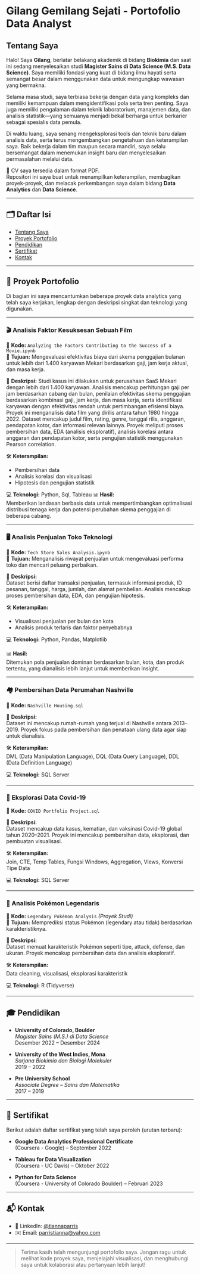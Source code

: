 # Gilang Gemilang Sejati - Portofolio Data Analyst

## Tentang Saya

Halo! Saya **Gilang**, berlatar belakang akademik di bidang **Biokimia** dan saat ini sedang menyelesaikan studi **Magister Sains di Data Science (M.S. Data Science)**. Saya memiliki fondasi yang kuat di bidang ilmu hayati serta semangat besar dalam menggunakan data untuk mengungkap wawasan yang bermakna.

Selama masa studi, saya terbiasa bekerja dengan data yang kompleks dan memiliki kemampuan dalam mengidentifikasi pola serta tren penting. Saya juga memiliki pengalaman dalam teknik laboratorium, manajemen data, dan analisis statistik—yang semuanya menjadi bekal berharga untuk berkarier sebagai spesialis data pemula.

Di waktu luang, saya senang mengeksplorasi tools dan teknik baru dalam analisis data, serta terus mengembangkan pengetahuan dan keterampilan saya. Baik bekerja dalam tim maupun secara mandiri, saya selalu bersemangat dalam menemukan insight baru dan menyelesaikan permasalahan melalui data.

📄 CV saya tersedia dalam format PDF.  
Repositori ini saya buat untuk menampilkan keterampilan, membagikan proyek-proyek, dan melacak perkembangan saya dalam bidang **Data Analytics** dan **Data Science**.

---

## 🗂️ Daftar Isi

- [Tentang Saya](https://github.com/Gilangsejati/Doku-E-Wallet-Analisis/blob/main/README.md#tentang-saya)
- [Proyek Portofolio](#proyek-portofolio)
- [Pendidikan](#pendidikan)
- [Sertifikat](#sertifikat)
- [Kontak](#kontak)

---

## 🧪 Proyek Portofolio

Di bagian ini saya mencantumkan beberapa proyek data analytics yang telah saya kerjakan, lengkap dengan deskripsi singkat dan teknologi yang digunakan.

---

### 🎬 Analisis Faktor Kesuksesan Sebuah Film

📁 **Kode:** `Analyzing the Factors Contributing to the Success of a Movie.ipynb`  
🎯 **Tujuan:** Mengevaluasi efektivitas biaya dari skema penggajian bulanan untuk lebih dari 1.400 karyawan Mekari berdasarkan gaji, jam kerja aktual, dan masa kerja.

📝 **Deskripsi:**  Studi kasus ini dilakukan untuk perusahaan SaaS Mekari dengan lebih dari 1.400 karyawan. Analisis mencakup perhitungan gaji per jam berdasarkan cabang dan bulan, penilaian efektivitas skema penggajian berdasarkan kombinasi gaji, jam kerja, dan masa kerja, serta identifikasi karyawan dengan efektivitas rendah untuk pertimbangan efisiensi biaya.
Proyek ini menganalisis data film yang dirilis antara tahun 1980 hingga 2022. Dataset mencakup judul film, rating, genre, tanggal rilis, anggaran, pendapatan kotor, dan informasi relevan lainnya. Proyek meliputi proses pembersihan data, EDA (analisis eksploratif), analisis korelasi antara anggaran dan pendapatan kotor, serta pengujian statistik menggunakan Pearson correlation.

🛠️ **Keterampilan:**  
- Pembersihan data  
- Analisis korelasi dan visualisasi  
- Hipotesis dan pengujian statistik  

💻 **Teknologi:** Python, Sql, Tableau
📊 **Hasil:**  
Memberikan landasan berbasis data untuk mempertimbangkan optimalisasi distribusi tenaga kerja dan potensi perubahan skema penggajian di beberapa cabang.

---

### 🖥️ Analisis Penjualan Toko Teknologi

📁 **Kode:** `Tech Store Sales Analysis.ipynb`  
🎯 **Tujuan:** Menganalisis riwayat penjualan untuk mengevaluasi performa toko dan mencari peluang perbaikan.

📝 **Deskripsi:**  
Dataset berisi daftar transaksi penjualan, termasuk informasi produk, ID pesanan, tanggal, harga, jumlah, dan alamat pembelian. Analisis mencakup proses pembersihan data, EDA, dan pengujian hipotesis.

🛠️ **Keterampilan:**  
- Visualisasi penjualan per bulan dan kota  
- Analisis produk terlaris dan faktor penyebabnya  

💻 **Teknologi:** Python, Pandas, Matplotlib

📊 **Hasil:**  
Ditemukan pola penjualan dominan berdasarkan bulan, kota, dan produk tertentu, yang dianalisis lebih lanjut untuk memberikan insight.

---

### 🏘️ Pembersihan Data Perumahan Nashville

📁 **Kode:** `Nashville Housing.sql`

📝 **Deskripsi:**  
Dataset ini mencakup rumah-rumah yang terjual di Nashville antara 2013–2019. Proyek fokus pada pembersihan dan penataan ulang data agar siap untuk dianalisis.

🛠️ **Keterampilan:**  
DML (Data Manipulation Language), DQL (Data Query Language), DDL (Data Definition Language)

💻 **Teknologi:** SQL Server

---

### 🦠 Eksplorasi Data Covid-19

📁 **Kode:** `COVID Portfolio Project.sql`

📝 **Deskripsi:**  
Dataset mencakup data kasus, kematian, dan vaksinasi Covid-19 global tahun 2020–2021. Proyek ini mencakup pembersihan data, eksplorasi, dan pembuatan visualisasi.

🛠️ **Keterampilan:**  
Join, CTE, Temp Tables, Fungsi Windows, Aggregation, Views, Konversi Tipe Data

💻 **Teknologi:** SQL Server

---

### 🔮 Analisis Pokémon Legendaris

📁 **Kode:** `Legendary Pokémon Analysis` *(Proyek Studi)*  
🎯 **Tujuan:** Memprediksi status Pokémon (legendary atau tidak) berdasarkan karakteristiknya.

📝 **Deskripsi:**  
Dataset memuat karakteristik Pokémon seperti tipe, attack, defense, dan ukuran. Proyek mencakup pembersihan data dan analisis eksploratif.

🛠️ **Keterampilan:**  
Data cleaning, visualisasi, eksplorasi karakteristik

💻 **Teknologi:** R (Tidyverse)

---

## 🎓 Pendidikan

- **University of Colorado, Boulder**  
  *Magister Sains (M.S.) di Data Science*  
  Desember 2022 – Desember 2024

- **University of the West Indies, Mona**  
  *Sarjana Biokimia dan Biologi Molekuler*  
  2019 – 2022

- **Pre University School**  
  *Associate Degree – Sains dan Matematika*  
  2017 – 2019

---

## 📜 Sertifikat

Berikut adalah daftar sertifikat yang telah saya peroleh (urutan terbaru):

- **Google Data Analytics Professional Certificate**  
  (Coursera - Google) – September 2022

- **Tableau for Data Visualization**  
  (Coursera - UC Davis) – Oktober 2022

- **Python for Data Science**  
  (Coursera - University of Colorado Boulder) – Februari 2023

---

## 📬 Kontak

- 💼 LinkedIn: [@tiannaparris](https://www.linkedin.com/in/tiannaparris)
- ✉️ Email: parristianna@yahoo.com

---

> Terima kasih telah mengunjungi portofolio saya. Jangan ragu untuk melihat kode proyek saya, menjelajahi visualisasi, dan menghubungi saya untuk kolaborasi atau pertanyaan lebih lanjut!


